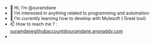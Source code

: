 - 👋 Hi, I’m @ouramdane
- 👀 I’m interested in anything related to programming and automation
- 🌱 I’m currently learning how to develop with Mulesoft ( Great tool)
- 📫 How to reach me ? : ouramdanegithubaccount@ouramdane.anonaddy.com
- 

<!---
ouramdane19/ouramdane19 is a ✨ special ✨ repository because its `README.md` (this file) appears on your GitHub profile.
You can click the Preview link to take a look at your changes.
--->
